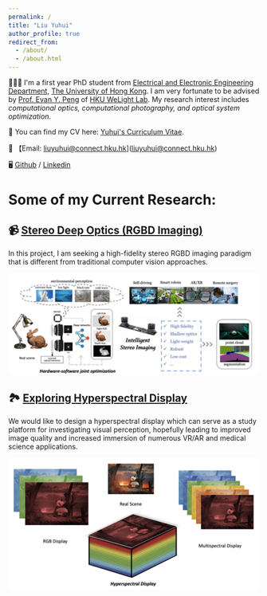```yaml
---
permalink: /
title: "Liu Yuhui"
author_profile: true
redirect_from: 
  - /about/
  - /about.html
---
```


👩🏻‍💼 I'm a first year PhD student from [Electrical and Electronic Engineering Department](https://www.eee.hku.hk/), [The University of Hong Kong](https://www.hku.hk/). I am very fortunate to be advised by [Prof. Evan Y. Peng](https://www.eee.hku.hk/~evanpeng/) of [HKU WeLight Lab](https://hku.welight.fun/). My research interest includes *computational optics, computational photography, and optical system optimization*.

📄 You can find my CV here: [Yuhui's Curriculum Vitae](../assets/Resume.pdf).

📮 【Email: liuyuhui@connect.hku.hk](liuyuhui@connect.hku.hk)

🖥️ [Github](https://github.com/LorenaLyu) / [Linkedin](https://www.linkedin.com/in/yuhui-lyu-lorena/)


# Some of my Current Research:

## 📹 [Stereo Deep Optics (RGBD Imaging)](https://lorenalyu.github.io//portfolio/portfolio-1/)

In this project, I am seeking a high-fidelity stereo RGBD imaging paradigm that is different from traditional computer vision approaches.

<img src='/images/stereo.png'>


## 🏞️ [Exploring Hyperspectral Display](https://lorenalyu.github.io//portfolio/portfolio-2/)

We would like to design a hyperspectral display which can serve as a study platform for investigating visual perception, hopefully leading to improved image quality and increased immersion of numerous VR/AR and medical science applications. 

<img src='/images/hyper.png'>
